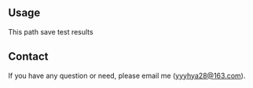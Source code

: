 ## Usage
This path save test results


## Contact
If you have any question or need, please email me (yyyhya28@163.com).
